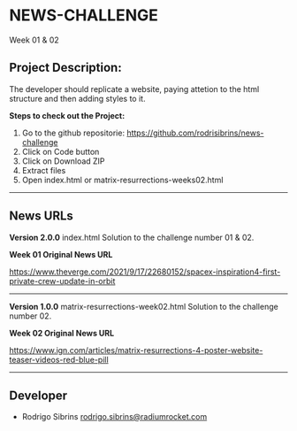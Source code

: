 # NEWS-CHALLENGE
Week 01 & 02

## Project Description:
The developer should replicate a website, paying attetion to the html structure and then adding styles to it.

**Steps to check out the Project:**

1. Go to the github repositorie: https://github.com/rodrisibrins/news-challenge
2. Click on Code button
3. Click on Download ZIP
4. Extract files
5. Open index.html or matrix-resurrections-weeks02.html

---
## News URLs

**Version 2.0.0**
index.html
Solution to the challenge number 01 & 02.

**Week 01 Original News URL**

https://www.theverge.com/2021/9/17/22680152/spacex-inspiration4-first-private-crew-update-in-orbit

---

**Version 1.0.0**
matrix-resurrections-week02.html
Solution to the challenge number 02.

**Week 02 Original News URL**

https://www.ign.com/articles/matrix-resurrections-4-poster-website-teaser-videos-red-blue-pill

---
## Developer

- Rodrigo Sibrins <rodrigo.sibrins@radiumrocket.com>

